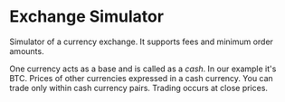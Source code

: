 # Exchange Simulator
Simulator of a currency exchange. It supports fees and minimum order amounts.

One currency acts as a base and is called as a _cash_. In our example it's BTC. Prices of other currencies expressed in a cash currency. You can trade only within cash currency pairs. Trading occurs at close prices.
